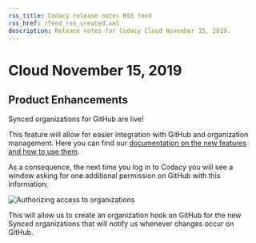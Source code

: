 ```yaml
---
rss_title: Codacy release notes RSS feed
rss_href: /feed_rss_created.xml
description: Release notes for Codacy Cloud November 15, 2019.
---
```


# Cloud November 15, 2019

## Product Enhancements

Synced organizations for GitHub are live!

This feature will allow for easier integration with GitHub and organization management. Here you can find our [documentation on the new features and how to use them](../../organizations/what-are-synced-organizations.md).

As a consequence, the next time you log in to Codacy you will see a window asking for one additional permission on GitHub with this information:

![Authorizing access to organizations](images/Screen_Shot_2019-11-15_at_17.37.07.png)

This will allow us to create an organization hook on GitHub for the new Synced organizations that will notify us whenever changes occur on GitHub.

